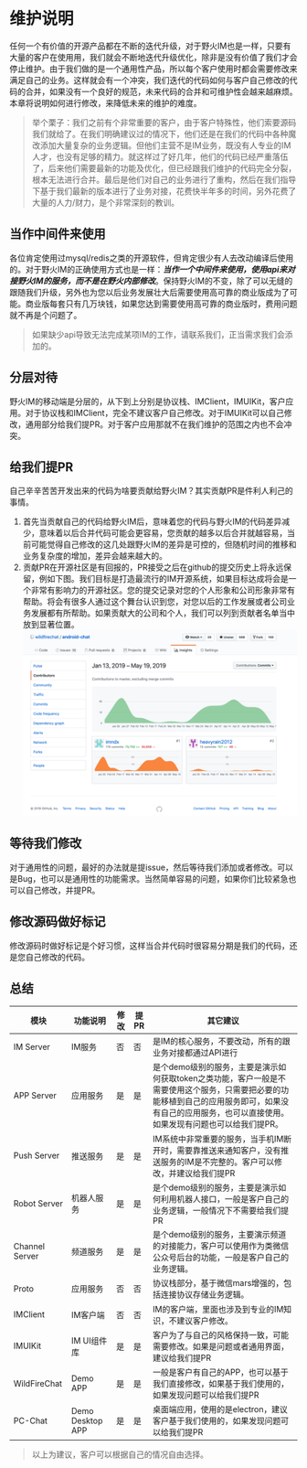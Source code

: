 # 维护说明
任何一个有价值的开源产品都在不断的迭代升级，对于野火IM也是一样，只要有大量的客户在使用用，我们就会不断地迭代升级优化，除非是没有价值了我们才会停止维护。由于我们做的是一个通用性产品，所以每个客户使用时都会需要修改来满足自己的业务。这样就会有一个冲突，我们迭代的代码如何与客户自己修改的代码的合并，如果没有一个良好的规范，未来代码的合并和可维护性会越来越麻烦。本章将说明如何进行修改，来降低未来的维护的难度。
> 举个栗子：我们之前有个非常重要的客户，由于客户特殊性，他们索要源码我们就给了。在我们明确建议过的情况下，他们还是在我们的代码中各种魔改添加大量复杂的业务逻辑。但他们主营不是IM业务，既没有人专业的IM人才，也没有足够的精力。就这样过了好几年，他们的代码已经严重落伍了，后来他们需要最新的功能及优化，但已经跟我们维护的代码完全分裂，根本无法进行合并。最后是他们对自己的业务进行了重构，然后在我们指导下基于我们最新的版本进行了业务对接，花费快半年多的时间，另外花费了大量的人力/财力，是个非常深刻的教训。

## 当作中间件来使用
各位肯定使用过mysql/redis之类的开源软件，但肯定很少有人去改动编译后使用的。对于野火IM的正确使用方式也是一样：***当作一个中间件来使用，使用api来对接野火IM的服务，而不是在野火内部修改***。保持野火IM的不变，除了可以无缝的跟随我们升级，另外也为您以后业务发展壮大后需要使用高可靠的商业版成为了可能。商业版每套只有几万块钱，如果您达到需要使用高可靠的商业版时，费用问题就不再是个问题了。
> 如果缺少api导致无法完成某项IM的工作，请联系我们，正当需求我们会添加的。

## 分层对待
野火IM的移动端是分层的，从下到上分别是协议栈、IMClient，IMUIKit，客户应用。对于协议栈和IMClient，完全不建议客户自己修改。对于IMUIKit可以自己修改，通用部分给我们提PR。对于客户应用那就不在我们维护的范围之内也不会冲突。

## 给我们提PR
自己辛辛苦苦开发出来的代码为啥要贡献给野火IM？其实贡献PR是件利人利己的事情。
  1. 首先当贡献自己的代码给野火IM后，意味着您的代码与野火IM的代码差异减少，意味着以后合并代码可能会更容易，您贡献的越多以后合并就越容易，当前可能觉得自己修改的这几处跟野火IM的差异是可控的，但随机时间的推移和业务复杂度的增加，差异会越来越大的。
  2. 贡献PR在开源社区是有回报的，PR接受之后在github的提交历史上将永远保留，例如下图。我们目标是打造最流行的IM开源系统，如果目标达成将会是一个非常有影响力的开源社区。您的提交记录对您的个人形象和公司形象非常有帮助。将会有很多人通过这个舞台认识到您，对您以后的工作发展或者公司业务发展都有所帮助。如果贡献大的公司和个人，我们可以列到贡献者名单当中放到显著位置。
 ![Android贡献者](./android_contributer.png)

## 等待我们修改
对于通用性的问题，最好的办法就是提issue，然后等待我们添加或者修改。可以是Bug，也可以是通用性的功能需求。当然简单容易的问题，如果你们比较紧急也可以自己修改，并提PR。

## 修改源码做好标记
修改源码时做好标记是个好习惯，这样当合并代码时很容易分期是我们的代码，还是您自己修改的代码。


## 总结
| 模块 | 功能说明 | 修改 | 提PR | 其它建议 |
| ---- | ------ | -------------- | ------------- | ------- |
| IM Server | IM服务 | 否  | 否 | 是IM的核心服务，不要改动，所有的跟业务对接都通过API进行 |
| APP Server | 应用服务 | 是  | 是 | 是个demo级别的服务，主要是演示如何获取token之类功能，客户一般是不需要使用这个服务，只需要把必要的功能移植到自己的应用服务即可，如果没有自己的应用服务，也可以直接使用。如果发现有问题也可以给我们提PR。 |
| Push Server | 推送服务 | 是  | 是 | IM系统中非常重要的服务，当手机IM断开时，需要靠推送来通知客户，没有推送服务的IM是不完整的。客户可以修改，并建议给我们提PR |
| Robot Server | 机器人服务 | 是  | 是 | 是个demo级别的服务，主要是演示如何利用机器人接口，一般是客户自己的业务逻辑，一般情况下不需要给我们提PR |
| Channel Server | 频道服务 | 是  | 是 | 是个demo级别的服务，主要演示频道的对接能力，客户可以使用作为类微信公众号后台的功能，一般是客户自己的业务逻辑。 |
| Proto | 应用服务 | 否  | 否 | 协议栈部分，基于微信mars增强的，包括连接协议存储业务逻辑。 |
| IMClient | IM客户端 | 否  | 否 | IM的客户端，里面也涉及到专业的IM知识，不建议客户修改。 |
| IMUIKit | IM UI组件库 | 是  | 是 | 客户为了与自己的风格保持一致，可能需要修改。如果是问题或者通用界面，建议给我们提PR |
| WildFireChat | Demo APP | 是  | 是 | 一般是客户有自己的APP，也可以基于我们直接修改，如果基于我们使用的，如果发现问题可以给我们提PR |
| PC-Chat | Demo Desktop APP | 是  | 是 | 桌面端应用，使用的是electron，建议客户基于我们使用的，如果发现问题可以给我们提PR |
> 以上为建议，客户可以根据自己的情况自由选择。
